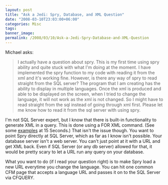 ```yaml
---
layout: post
title: "Ask a Jedi: Spry, Database, and XML Question"
date: "2008-03-10T23:03:00+06:00"
categories: Misc 
tags: 
banner_image: 
permalink: /2008/03/10/Ask-a-Jedi-Spry-Database-and-XML-Question
---
```


Michael asks:

<blockquote>
<p>
I actually have a question about spry. This is my first time
using spry ability and quite stuck with what I'm doing at the moment. I have implemented the spry function to my code with reading it from the xml and it's working fine. However, is there any way of spry to read straight from the SQL server? The program that I am creating has the ability to display in multiple languages. Once the xml is produced and able to be displayed on the screen, when I tried to change the language, it will not work as the xml is not changed. So I might have to read straight from the sql instead of going through xml first.
Please let me know how to read it from the sql server with using spry.
</p>
</blockquote>

I'm not SQL Server expert, but I know that there is built-in functionality to generate XML in a query. This is done using a FOR XML command. (See some <a href="http://www.15seconds.com/issue/001102.htm">examples</a> at 15 Seconds</a>.) That isn't the issue though. You want to point Spry directly at SQL Server, which as far as I know isn't possible. Your database server isn't a web server. You can't just point at it with a URL and get XML back. Even if SQL Server (or any db server) allowed for that, it would be pretty scary to let a URL run any query on your database. 

What you want to do (if I read your question right) is to make Spry load a new URL everytime you change the language. You can hit one common CFM page that accepts a language URL and passes it on to the SQL Server via CFQUERY.